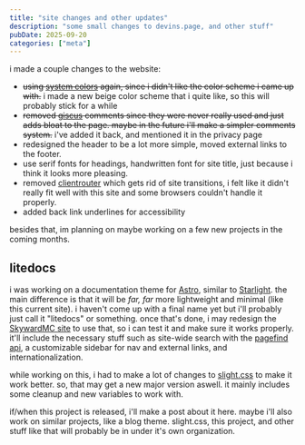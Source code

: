 ```yaml
---
title: "site changes and other updates"
description: "some small changes to devins.page, and other stuff"
pubDate: 2025-09-20
categories: ["meta"]
---
```


i made a couple changes to the website:

- ~~using [system colors](https://developer.mozilla.org/en-US/docs/Web/CSS/system-color) again, since i didn't like the color scheme i came up with.~~ i made a new beige color scheme that i quite like, so this will probably stick for a while
- ~~removed [giscus](https://giscus.app) comments since they were never really used and just adds bloat to the page. maybe in the future i'll make a simpler comments system.~~ i've added it back, and mentioned it in the privacy page
- redesigned the header to be a lot more simple, moved external links to the footer.
- use serif fonts for headings, handwritten font for site title, just because i think it looks more pleasing.
- removed [clientrouter](https://docs.astro.build/en/guides/view-transitions) which gets rid of site transitions, i felt like it didn't really fit well with this site and some browsers couldn't handle it properly.
- added back link underlines for accessibility

besides that, im planning on maybe working on a few new projects in the coming months.

## litedocs

i was working on a documentation theme for [Astro](https://astro.build), similar to [Starlight](https://starlight.astro.build). the main difference is that it will be _far, far_ more lightweight and minimal (like this current site). i haven't come up with a final name yet but i'll probably just call it "litedocs" or something. once that's done, i may redesign the [SkywardMC site](https://skywardmc.org) to use that, so i can test it and make sure it works properly. it'll include the necessary stuff such as site-wide search with the [pagefind api](https://pagefind.app), a customizable sidebar for nav and external links, and internationalization.

while working on this, i had to make a lot of changes to [slight.css](https://slightcss.devins.page) to make it work better. so, that may get a new major version aswell. it mainly includes some cleanup and new variables to work with.

if/when this project is released, i'll make a post about it here. maybe i'll also work on similar projects, like a blog theme. slight.css, this project, and other stuff like that will probably be in under it's own organization.
